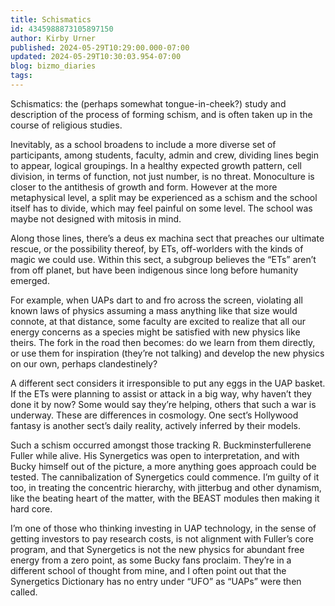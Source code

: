 ```yaml
---
title: Schismatics
id: 4345988873105897150
author: Kirby Urner
published: 2024-05-29T10:29:00.000-07:00
updated: 2024-05-29T10:30:03.954-07:00
blog: bizmo_diaries
tags: 
---
```


[](https://blogger.googleusercontent.com/img/b/R29vZ2xl/AVvXsEjDbHG8LcR2caWMbSlCGCV7O7WvDdF4fJoFyRjJ9uqDpBrWR02PGjoC2rHNqDZhuulwXuOafZZWD2AvUE9rxyyB5KFne6knU0mZGw9Z1Cz3eAY1mFuW-u8Ruaz4WBiaw4JRVtyfvdaLH0XfyPFCEMYmnDvW__qAo0mBgU0vmUu5WaqpBgorzd6z/s1024/abducted_bucky.png)
Schismatics: the (perhaps somewhat tongue-in-cheek?) study and description of the process of forming schism, and is often taken up in the course of religious studies.

Inevitably, as a school broadens to include a more diverse set of participants, among students, faculty, admin and crew, dividing lines begin to appear, logical groupings. In a healthy expected growth pattern, cell division, in terms of function, not just number, is no threat. Monoculture is closer to the antithesis of growth and form. However at the more metaphysical level, a split may be experienced as a schism and the school itself has to divide, which may feel painful on some level. The school was maybe not designed with mitosis in mind.

Along those lines, there’s a deus ex machina sect that preaches our ultimate rescue, or the possibility thereof, by ETs, off-worlders with the kinds of magic we could use. Within this sect, a subgroup believes the “ETs” aren’t from off planet, but have been indigenous since long before humanity emerged. 

For example, when UAPs dart to and fro across the screen, violating all known laws of physics assuming a mass anything like that size would connote, at that distance, some faculty are excited to realize that all our energy concerns as a species might be satisfied with new physics like theirs. The fork in the road then becomes: do we learn from them directly, or use them for inspiration (they’re not talking) and develop the new physics on our own, perhaps clandestinely?

A different sect considers it irresponsible to put any eggs in the UAP basket. If the ETs were planning to assist or attack in a big way, why haven’t they done it by now? Some would say they’re helping, others that such a war is underway. These are differences in cosmology. One sect’s Hollywood fantasy is another sect’s daily reality, actively inferred by their models.

Such a schism occurred amongst those tracking R. Buckminsterfullerene Fuller while alive. His Synergetics was open to interpretation, and with Bucky himself out of the picture, a more anything goes approach could be tested. The cannibalization of Synergetics could commence. I’m guilty of it too, in treating the concentric hierarchy, with jitterbug and other dynamism, like the beating heart of the matter, with the BEAST modules then making it hard core.

I’m one of those who thinking investing in UAP technology, in the sense of getting investors to pay research costs, is not alignment with Fuller’s core program, and that Synergetics is not the new physics for abundant free energy from a zero point, as some Bucky fans proclaim. They’re in a different school of thought from mine, and I often point out that the Synergetics Dictionary has no entry under “UFO” as “UAPs” were then called.
[](https://blogger.googleusercontent.com/img/b/R29vZ2xl/AVvXsEj6jgIH3p7pQdqk5_Wor2WuiOXgIgWbk9qE4OyORMaA_jgO5fxS544WUYK77TyLFnSBsCvo4huJf95zAfiO789AC5rJeWekft0QQ2DsjdK6BjnDcDMG2bPBLD7O4uYMwaYQM8J_3oqiNXON3BZwx26zEbax7PtfzCa1Z_br21YbPE8PDeua7Ver/s1024/abudted_bucky_2.png)